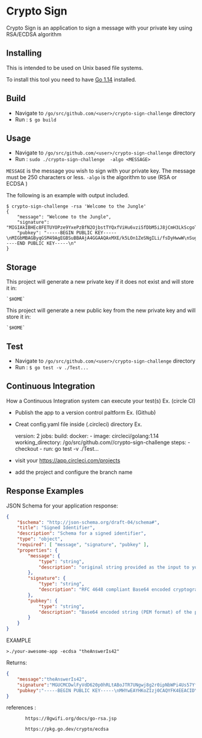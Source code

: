 Crypto Sign
===========

Crypto Sign is an application to sign a message with your private key using RSA/ECDSA algorithm

Installing
----------

This is intended to be used on Unix based file systems.

To install this tool you need to have [Go 1.14][go] installed.

[go]: https://golang.org/


Build
-----
 - Navigate to `/go/src/github.com/<user>/crypto-sign-challenge` directory
 - Run :
        `$ go build`


Usage
-----
 - Navigate to `/go/src/github.com/<user>/crypto-sign-challenge` directory
 - Run :
         `sudo ./crypto-sign-challenge  -algo <MESSAGE>` 

`MESSAGE` is the message you wish to sign with your private key.  The message
must be 250 characters or less. 
  `-algo` is the algorithm to use (RSA or ECDSA )

The following is an example with output included.

```
$ crypto-sign-challenge -rsa 'Welcome to the Jungle'
{
    "message": "Welcome to the Jungle",
    "signature": "MIGIAkIBHEc8FETUYOPze9YxePzBfN2OjbstTYQxfViHu6vziSfDbM5iJ8jCmH3LkScgoTNCRBAMBY407jDC/fYq88iN22cCQgCmytbObfzxtHWHpcYFvOb3PHHDKlv+rtAZJ/+AdxBvihjY/xRDi1PH8GhyEgzW7xzJ1KF7BhqmeMwH9pXUCx6JiA==",
    "pubkey": "-----BEGIN PUBLIC KEY-----\nMIGbMBAGByqGSM49AgEGBSuBBAAjA4GGAAQAxMXE/k5LOn1ZeSNgILi/fsDyHwwW\nSugmEndN786laNFUJ0Ulzit1FumnY71Op7Gwuqrv+YoqrEwpHtpnV8mLgvEBr9sX\ncNatfZzPtjOLpHzkVfLSCX94E7uNUZx13eigwugCsR87rn94CLRU3GDbLnLO6W4f\n12FkAhynQpvqaWNKpn8=\n-----END PUBLIC KEY-----\n"
}
```

Storage
-------

This project will generate a new private key if it does not exist and will store
it in:

    `$HOME`
    
This project will generate a new public key from the new private key and will store
it in:

    `$HOME` 

Test
-------
- Navigate to `/go/src/github.com/<user>/crypto-sign-challenge` directory
- Run :
       `$ go test -v ./Test...`


Continuous Integration 
-------

How a Continuous Integration system can execute your test(s) Ex. (circle CI)

- Publish the app to a version control paltform Ex. (Github)
- Creat config.yaml file inside (.circleci) directory Ex.

    version: 2
    jobs:
    build:
    docker:
      - image: circleci/golang:1.14
    working_directory: /go/src/github.com/<user>/crypto-sign-challenge
    steps:
      - checkout
      - run: go test -v ./Test...

- visit your https://app.circleci.com/projects 
- add the project and configure the branch name 



Response Examples
---------------------

JSON Schema for your application response:

```json
{
    "$schema": "http://json-schema.org/draft-04/schema#",
    "title": "Signed Identifier",
    "description": "Schema for a signed identifier",
    "type": "object",
    "required": [ "message", "signature", "pubkey" ],
    "properties": {
        "message": {
            "type": "string",
            "description": "original string provided as the input to your app"
        },
        "signature": {
            "type": "string",
            "description": "RFC 4648 compliant Base64 encoded cryptographic signature of the input, calculated using the private key and the SHA256 digest of the input"
        },
        "pubkey": {
            "type": "string",
            "description": "Base64 encoded string (PEM format) of the public key generated from the private key used to create the digital signature"
        }
    }
}
```


EXAMPLE

```
>./your-awesome-app -ecdsa "theAnswerIs42"
```

Returns:

```json
{
    "message":"theAnswerIs42",
    "signature":"MGUCMCDwlFyVdD620p0hRLtABoJTR7UNgwj8g2r0ipNbWPi4Us57YfxtSQJ3dAkHslyBbwIxAKorQmpWl9QdlBUtACcZm4kEXfL37lJ+gZ/hANcTyuiTgmwcEC0FvEXY35u2bKFwhA==",
    "pubkey":"-----BEGIN PUBLIC KEY-----\nMHYwEAYHKoZIzj0CAQYFK4EEACIDYgAEI5/0zKsIzou9hL3ZdjkvBeVZFKpDwxTb\nfiDVjHpJdu3+qOuaKYgsLLiO9TFfupMYHLa20IqgbJSIv/wjxANH68aewV1q2Wn6\nvLA3yg2mOTa/OHAZEiEf7bVEbnAov+6D\n-----END PUBLIC KEY-----\n"
}
```


references :
           
           https://8gwifi.org/docs/go-rsa.jsp

           https://pkg.go.dev/crypto/ecdsa
